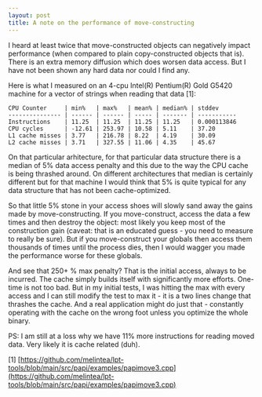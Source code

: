 ```yaml
---
layout: post
title: A note on the performance of move-constructing
---
```


I heard at least twice that move-constructed objects can negatively impact performance (when compared to plain copy-constructed objects that is). There is an extra memory diffusion which does worsen data access. But I have not been shown any hard data nor could I find any.

Here is what I measured on an 4-cpu Intel(R) Pentium(R) Gold G5420 machine for a vector of strings when reading that data [1]:

    CPU Counter     | min%   | max%   | mean% | median% | stddev     
    --------------- | ------ | ------ | ----- | ------- | -----------
    Instructions    | 11.25  | 11.25  | 11.25 | 11.25   | 0.000113846
    CPU cycles      | -12.61 | 253.97 | 10.58 | 5.11    | 37.20      
    L1 cache misses | 3.77   | 216.78 | 8.22  | 4.19    | 30.09      
    L2 cache misses | 3.71   | 327.55 | 11.06 | 4.35    | 45.67      

On that particular arhitecture, for that particular data structure there is a median of 5% data access penalty and this due to the way the CPU cache is being thrashed around. On different architectures that median is certainly different but for that machine I would think that 5% is quite typical for any data structure that has not been cache-optimized. 

So that little 5% stone in your access shoes will slowly sand away the gains made by move-constructing. If you move-construct, access the data a few times and then destroy the object: most likely you keep most of the construction gain (caveat: that is an educated guess - you need to measure to really be sure). But if you move-construct your globals then access them thousands of times until the process dies, then I would wagger you made the performance worse for these globals.

And see that 250+ % max penalty? That is the initial access, always to be incurred. The cache simply builds itself with significantly more efforts. One-time is not too bad. But in my initial tests, I was hitting the max with every access and I can still modify the test to max it - it is a two lines change that thrashes the cache. And a real application might do just that - constantly operating with the cache on the wrong foot unless you optimize the whole binary. 

PS: I am still at a loss why we have 11% more instructions for reading moved data. Very likely it is cache related (duh).

[1] [https://github.com/melintea/lpt-tools/blob/main/src/papi/examples/papimove3.cpp](https://github.com/melintea/lpt-tools/blob/main/src/papi/examples/papimove3.cpp)

